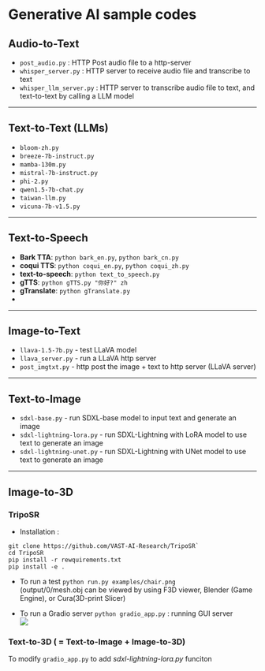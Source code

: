 # Generative AI sample codes

## Audio-to-Text
* `post_audio.py` : HTTP Post audio file to a http-server
* `whisper_server.py` : HTTP server to receive audio file and transcribe to text
* `whisper_llm_server.py` : HTTP server to transcribe audio file to text, and text-to-text by calling a LLM model

---
## Text-to-Text (LLMs)
* `bloom-zh.py`
* `breeze-7b-instruct.py`
* `mamba-130m.py`
* `mistral-7b-instruct.py`
* `phi-2.py`
* `qwen1.5-7b-chat.py`
* `taiwan-llm.py`
* `vicuna-7b-v1.5.py`

---
## Text-to-Speech

* **Bark TTA**: `python bark_en.py`, `python bark_cn.py`
* **coqui TTS**: `python coqui_en.py`, `python coqui_zh.py`
* **text-to-speech**: `python text_to_speech.py`
* **gTTS**: `python gTTS.py "你好?" zh`
* **gTranslate**: `python gTranslate.py`
* 
---
## Image-to-Text
* `llava-1.5-7b.py` - test LLaVA model
* `llava_server.py` - run a LLaVA http server
* `post_imgtxt.py`  - http post the image + text to http server (LLaVA server)

---
## Text-to-Image 
* `sdxl-base.py` - run SDXL-base model to input text and generate an image
* `sdxl-lightning-lora.py` - run SDXL-Lightning with LoRA model to use text to generate an image
* `sdxl-lightning-unet.py` - run SDXL-Lightning with UNet model to use text to generate an image

---
## Image-to-3D

### TripoSR

* Installation :
```
git clone https://github.com/VAST-AI-Research/TripoSR`
cd TripoSR
pip install -r rewquirements.txt
pip install -e .
```
* To run a test
`python run.py examples/chair.png`<br>
(output/0/mesh.obj can be viewed by using F3D viewer, Blender (Game Engine), or Cura(3D-print Slicer)<br>

* To run a Gradio server 
`python gradio_app.py` : running GUI server<br>
![](https://github.com/rkuo2000/GenAI/blob/main/assets/TripoSR_gradio_server.png?raw=true)

### Text-to-3D ( = Text-to-Image + Image-to-3D)
To modify `gradio_app.py` to add *sdxl-lightning-lora.py* funciton




